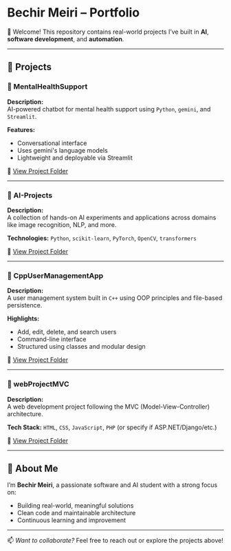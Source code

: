 # Bechir Meiri – Portfolio

👋 Welcome! This repository contains real-world projects I’ve built in **AI**, **software development**, and **automation**.

---

## 📁 Projects

### 🔹 MentalHealthSupport
**Description:**  
AI-powered chatbot for mental health support using `Python`, `gemini`, and `Streamlit`.

**Features:**
- Conversational interface
- Uses gemini's language models
- Lightweight and deployable via Streamlit

📂 [View Project Folder](./MentalHealthSupport)

---

### 🔹 AI-Projects
**Description:**  
A collection of hands-on AI experiments and applications across domains like image recognition, NLP, and more.

**Technologies:** `Python`, `scikit-learn`, `PyTorch`, `OpenCV`, `transformers`

📂 [View Project Folder](./AI-Projects)

---

### 🔹 CppUserManagementApp
**Description:**  
A user management system built in `C++` using OOP principles and file-based persistence.

**Highlights:**
- Add, edit, delete, and search users
- Command-line interface
- Structured using classes and modular design

📂 [View Project Folder](./CppUserManagementApp)

---

### 🔹 webProjectMVC
**Description:**  
A web development project following the MVC (Model-View-Controller) architecture.

**Tech Stack:** `HTML`, `CSS`, `JavaScript`, `PHP` (or specify if ASP.NET/Django/etc.)

📂 [View Project Folder](./webProjectMVC)

---

## 👤 About Me

I’m **Bechir Meiri**, a passionate software and AI student with a strong focus on:
- Building real-world, meaningful solutions
- Clean code and maintainable architecture
- Continuous learning and improvement

---

📫 _Want to collaborate?_ Feel free to reach out or explore the projects above!
